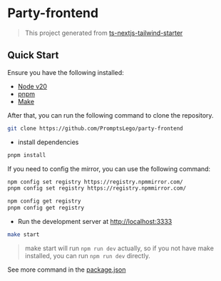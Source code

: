 # Party-frontend

> This project generated from [ts-nextjs-tailwind-starter](https://github.com/theodorusclarence/ts-nextjs-tailwind-starter)

## Quick Start

Ensure you have the following installed:

- [Node v20](https://nodejs.org/en/download/)
- [pnpm](https://pnpm.io/installation)
- [Make](https://www.gnu.org/software/make/)

After that, you can run the following command to clone the repository.

```bash
git clone https://github.com/PromptsLego/party-frontend
```

- install dependencies

```bash
pnpm install
```

If you need to config the mirror, you can use the following command:

```bash
npm config set registry https://registry.npmmirror.com/
pnpm config set registry https://registry.npmmirror.com/

npm config get registry
pnpm config get registry
```

- Run the development server at [http://localhost:3333](http://localhost:3333)

```bash
make start
```

> make start will run `npm run dev` actually, so if you not have make installed, you can run `npm run dev` directly.

See more command in the [package.json](./package.json)
